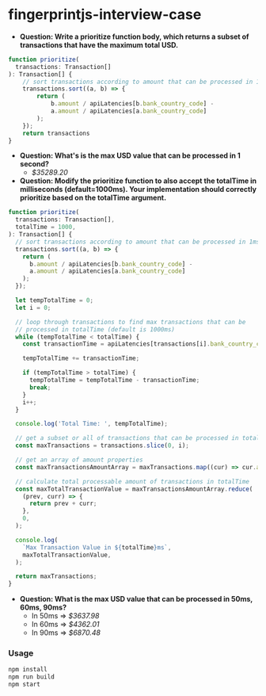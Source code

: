 # fingerprintjs-interview-case

- **Question: Write a prioritize function body, which returns a subset of transactions that have the maximum total USD.**
```ts
function prioritize(
  transactions: Transaction[]
): Transaction[] {
    // sort transactions according to amount that can be processed in 1ms
    transactions.sort((a, b) => {
        return (
            b.amount / apiLatencies[b.bank_country_code] -
            a.amount / apiLatencies[a.bank_country_code]
        );
    });
    return transactions
}
```  
- **Question: What's is the max USD value that can be processed in 1 second?**
  - _$35289.20_
- **Question: Modify the prioritize function to also accept the totalTime in milliseconds (default=1000ms). Your implementation should correctly prioritize based on the totalTime argument.**
```ts
function prioritize(
  transactions: Transaction[],
  totalTime = 1000,
): Transaction[] {
  // sort transactions according to amount that can be processed in 1ms
  transactions.sort((a, b) => {
    return (
      b.amount / apiLatencies[b.bank_country_code] -
      a.amount / apiLatencies[a.bank_country_code]
    );
  });

  let tempTotalTime = 0;
  let i = 0;

  // loop through transactions to find max transactions that can be
  // processed in totalTime (default is 1000ms)
  while (tempTotalTime < totalTime) {
    const transactionTime = apiLatencies[transactions[i].bank_country_code];

    tempTotalTime += transactionTime;

    if (tempTotalTime > totalTime) {
      tempTotalTime = tempTotalTime - transactionTime;
      break;
    }
    i++;
  }

  console.log('Total Time: ', tempTotalTime);

  // get a subset or all of transactions that can be processed in totalTime
  const maxTransactions = transactions.slice(0, i);

  // get an array of amount properties
  const maxTransactionsAmountArray = maxTransactions.map((cur) => cur.amount);

  // calculate total processable amount of transactions in totalTime
  const maxTotalTransactionValue = maxTransactionsAmountArray.reduce(
    (prev, curr) => {
      return prev + curr;
    },
    0,
  );

  console.log(
    `Max Transaction Value in ${totalTime}ms`,
    maxTotalTransactionValue,
  );

  return maxTransactions;
}
```
- **Question: What is the max USD value that can be processed in 50ms, 60ms, 90ms?**
  - In 50ms => _$3637.98_
  - In 60ms => _$4362.01_
  - In 90ms => _$6870.48_

### Usage

```sh
npm install
npm run build
npm start
```